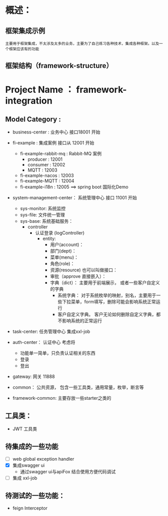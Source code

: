 # 概述：

## 框架集成示例

    主要用于框架集成，不太涉及太多的业务，主要为了自己练习各种技术，集成各种框架。以及一个框架应该有的功能

## 框架结构（framework-structure）

# Project Name ： framework-integration

## Model Category :

- business-center : 业务中心 接口18001 开始
- fi-example : 集成案例 接口从 12001 开始
    - fi-example-rabbit-mq : Rabbit-MQ 案例
        - producer : 12001
        - consumer : 12002
        - MQTT     : 12003
    - fi-example-nacos : 12003
    - fi-example-MQTT : 12004
    - fi-example-i18n : 12005 ==> spring boot 国际化Demo

- system-management-center： 系统管理中心 接口 11001 开始
    - sys-monitor: 系统监控
    - sys-file: 文件统一管理
    - sys-base: 系统基础服务：
        - controller
            - 认证登录 (logController)
                - entity:
                    - 用户(account)：
                    - 部门(dept)：
                    - 菜单(menu)：
                    - 角色(role)：
                    - 资源(resource) 也可以叫做接口：
                    - 审批（approve 直接嵌入）：
                    - 字典（dict）： 主要用于前端展示， 或者一些客户自定义的字典
                        - 系统字典： 对于系统枚举的映射，别名，主要用于一些下拉菜单，form填写，删除可能会影响系统正常运行
                        - 客户自定义字典。 客户无论如何删除自定义字典，都不影响系统的正常运行
- task-center: 任务管理中心 集成xxl-job
- auth-center： 认证中心 考虑将
    - 功能单一简单，只负责认证相关的东西
    - 登录
    - 登出
- gateway: 网关 11888
- common： 公共资源， 包含一些工具类，通用常量，枚举，断言等
- framework-common: 主要存放一些starter之类的

## 工具类：

- JWT 工具类

## 待集成的一些功能

- [ ] web global exception handler
- [x] 集成swagger ui
    - 通过swagger ui与apiFox 结合使用方便代码调试
- [ ] 集成 xxl-job

## 待测试的一些功能：

- feign Interceptor



